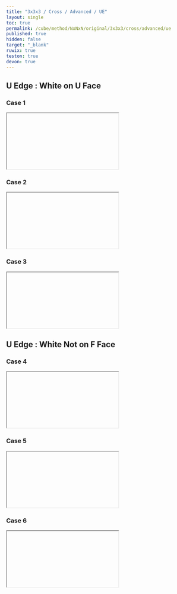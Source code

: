 ```yaml
---
title: "3x3x3 / Cross / Advanced / UE"
layout: single
toc: true
permalink: /cube/method/NxNxN/original/3x3x3/cross/advanced/ue
published: true
hidden: false
target: "_blank"
ruwix: true
teston: true
devon: true
---
```

<span
  id     = "cube"
  teston = "{{page.teston}}"
  devon  = "{{page.devon}}" >
</span>

<head>
  <base target = "{{page.target}}">
</head>



## U Edge : White on U Face

### Case 1

<iframe
  alg     = "F D F"
  colored = "U FD RD"
></iframe>
  <!-- src = "https://ruwix.com/widget/3d/?alg=F%20D%20F&colored=U%20FD%20RD&hover=9&speed=500&flags=canvas" -->

### Case 2

<iframe
  alg     = "F D2 F"
  colored = "U FD BD"
></iframe>
  <!-- src = "https://ruwix.com/widget/3d/?alg=F%20D2%20F&colored=U%20FD%20BD&hover=9&speed=500&flags=canvas" -->

### Case 3

<iframe
  alg     = "F D' F"
  colored = "U FD LD"
></iframe>
  <!-- src = "https://ruwix.com/widget/3d/?alg=F%20D'%20F&colored=U%20FD%20LD&hover=9&speed=500&flags=canvas" -->



## U Edge : White Not on F Face

### Case 4

<iframe
  alg     = "F R'"
  colored = "U FD RD"
></iframe>
  <!-- src = "https://ruwix.com/widget/3d/?alg=F%20R'&colored=U%20FD%20RD&hover=9&speed=500&flags=canvas" -->

### Case 5

<iframe
  alg     = "F D' R'"
  colored = "U LD RD"
></iframe>
  <!-- src = "https://ruwix.com/widget/3d/?alg=F%20D'%20R'&colored=U%20LD%20RD&hover=9&speed=500&flags=canvas" -->

### Case 6

<iframe
  alg     = "F D2' R'"
  colored = "U BD RD"
></iframe>
  <!-- src = "https://ruwix.com/widget/3d/?alg=F%20D2'%20R'&colored=U%20BD%20RD&hover=9&speed=500&flags=canvas" -->
